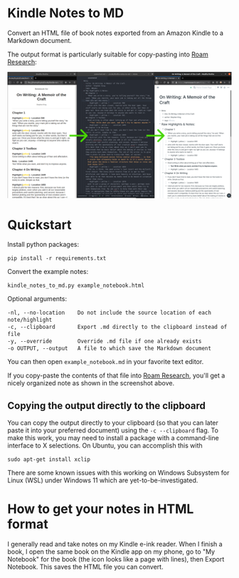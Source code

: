 # Kindle Notes to MD

Convert an HTML file of book notes exported from an Amazon Kindle to a Markdown document.

The output format is particularly suitable for copy-pasting into
[Roam Research](https://roamresearch.com):

![Screenshot](screenshot.png)


# Quickstart

Install python packages:

    pip install -r requirements.txt

Convert the example notes:

    kindle_notes_to_md.py example_notebook.html

Optional arguments:

    -nl, --no-location    Do not include the source location of each note/highlight
    -c, --clipboard       Export .md directly to the clipboard instead of file
    -y, --override        Override .md file if one already exists
    -o OUTPUT, --output   A file to which save the Markdown document

You can then open `example_notebook.md` in your favorite text editor.

If you copy-paste the contents of that file into
[Roam Research](https://roamresearch.com), you'll get a nicely organized note as shown in the screenshot above.


## Copying the output directly to the clipboard

You can copy the output directly to your clipboard (so that you can later paste it into your preferred document) using the `-c --clipboard` flag. To make this work, you may need to install a package with a command-line interface to X selections. On Ubuntu, you can accomplish this with

```
sudo apt-get install xclip
```

There are some known issues with this working on Windows Subsystem for Linux (WSL) under Windows 11 which are yet-to-be-investigated.


# How to get your notes in HTML format

I generally read and take notes on my Kindle e-ink reader. When I finish a book, I open the same book on the Kindle app on my phone, go to "My Notebook" for the book (the icon looks like a page with lines), then Export Notebook. This saves the HTML file you can convert.

